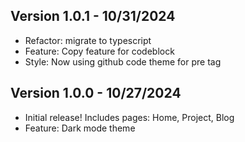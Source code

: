 ## Version 1.0.1 - 10/31/2024
- Refactor: migrate to typescript
- Feature: Copy feature for codeblock
- Style: Now using github code theme for pre tag

## Version 1.0.0 - 10/27/2024
- Initial release! Includes pages: Home, Project, Blog
- Feature: Dark mode theme